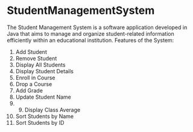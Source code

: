 # StudentManagementSystem
The Student Management System is a software application developed in Java that aims to manage and organize student-related information efficiently within an educational institution.
Features of the System:
1. Add Student                                                        
2. Remove Student                                                 
3. Display All Students                                            
4. Display Student Details                                     
5. Enroll in Course                                                  
6. Drop a Course
7. Add Grade
8. Update Student Name
9.  9. Display Class Average
10. Sort Students by Name
11. Sort Students by ID
